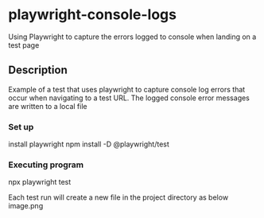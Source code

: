 # playwright-console-logs

Using Playwright to capture the errors logged to console when landing on a test page

## Description

Example of a test that uses playwright to capture console log errors that occur when navigating to a test URL.
The logged console error messages are written to a local file

### Set up

install playwright
npm install -D @playwright/test

### Executing program

npx playwright test

Each test run will create a new file in the project directory as below
image.png
